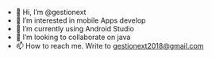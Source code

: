 - 👋 Hi, I’m @gestionext
- 👀 I’m interested in mobile Apps develop
- 🌱 I’m currently using Android Studio
- 💞️ I’m looking to collaborate on java
- 📫 How to reach me. Write to gestionext2018@gmail.com 

<!---
gestionext/gestionext is a ✨ special ✨ repository because its `README.md` (this file) appears on your GitHub profile.
You can click the Preview link to take a look at your changes.
--->
